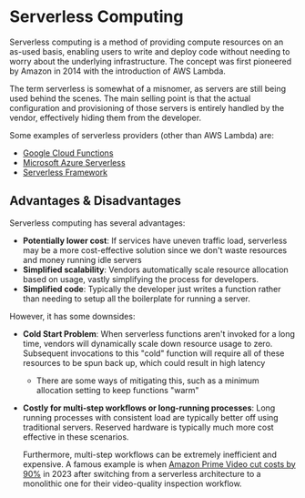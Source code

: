 # Serverless Computing

Serverless computing is a method of providing compute resources on an as-used basis, enabling users to write and deploy code without needing to worry about the underlying infrastructure. The concept was first pioneered by Amazon in 2014 with the introduction of AWS Lambda.

The term serverless is somewhat of a misnomer, as servers are still being used behind the scenes. The main selling point is that the actual configuration and provisioning of those servers is entirely handled by the vendor, effectively hiding them from the developer.

Some examples of serverless providers (other than AWS Lambda) are:

- [Google Cloud Functions](https://cloud.google.com/functions#key-features)
- [Microsoft Azure Serverless](https://azure.microsoft.com/en-us/solutions/serverless)
- [Serverless Framework](https://www.serverless.com/)

## Advantages & Disadvantages

Serverless computing has several advantages:

- **Potentially lower cost**: If services have uneven traffic load, serverless may be a more cost-effective solution since we don't waste resources and money running idle servers
- **Simplified scalability**: Vendors automatically scale resource allocation based on usage, vastly simplifying the process for developers.
- **Simplified code**: Typically the developer just writes a function rather than needing to setup all the boilerplate for running a server.

However, it has some downsides:

- **Cold Start Problem**: When serverless functions aren't invoked for a long time, vendors will dynamically scale down resource usage to zero. Subsequent invocations to this "cold" function will require all of these resources to be spun back up, which could result in high latency
  - There are some ways of mitigating this, such as a minimum allocation setting to keep functions "warm"
- **Costly for multi-step workflows or long-running processes**: Long running processes with consistent load are typically better off using traditional servers. Reserved hardware is typically much more cost effective in these scenarios.

  Furthermore, multi-step workflows can be extremely inefficient and expensive. A famous example is when [Amazon Prime Video cut costs by 90%](https://www.primevideotech.com/video-streaming/scaling-up-the-prime-video-audio-video-monitoring-service-and-reducing-costs-by-90) in 2023 after switching from a serverless architecture to a monolithic one for their video-quality inspection workflow.
